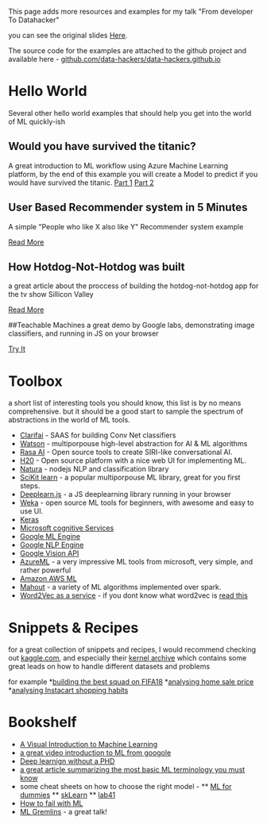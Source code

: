 
This page adds more resources and examples for my talk "From developer To Datahacker"

you can see the original slides [Here](https://www.slideshare.net/secret/v8bnKPAIm9mNkq). 

The source code for the examples are attached to the github project and available here - [github.com/data-hackers/data-hackers.github.io](https://github.com/data-hackers/data-hackers.github.io)

# Hello World

Several other hello world examples that should help you get into the world of ML quickly-ish

## Would you have survived the titanic?
A great introduction to ML workflow using Azure Machine Learning platform, by the end of this example you will create a Model to predict if you would have survived the titanic. 
[Part 1](https://channel9.msdn.com/Blogs/raw-tech/Using-Azure-Machine-Learning-to-Predict-Who-Will-Survive-the-Titanic-Part-1)
[Part 2](https://channel9.msdn.com/Blogs/raw-tech/Using-Azure-Machine-Learning-to-Predict-Who-Will-Survive-the-Titanic-Part-2)

## User Based Recommender system in 5 Minutes
A simple "People who like X also like Y" Recommender system example

[Read More](https://mahout.apache.org/users/recommender/userbased-5-minutes.html)

## How Hotdog-Not-Hotdog was built
a great article about the proccess of building the hotdog-not-hotdog app for the tv show Sillicon Valley 

[Read More](https://medium.com/@timanglade/how-hbos-silicon-valley-built-not-hotdog-with-mobile-tensorflow-keras-react-native-ef03260747f3)

##Teachable Machines
a great demo by Google labs, demonstrating image classifiers, and running in JS on your browser

[Try It](https://teachablemachine.withgoogle.com/)

# Toolbox
a short list of interesting tools you should know, this list is by no means comprehensive. but it should be a good start to sample the spectrum of abstractions in the world of ML tools. 

* [Clarifai](https://clarifai.com) - SAAS for building Conv Net classifiers
* [Watson](https://www.ibm.com/watson/) - multiporpouse high-level abstraction for AI & ML algorithms
* [Rasa AI](https://rasa.ai/) - Open source tools to create SIRI-like conversational AI.
* [H20](https://www.h2o.ai/h2o/) - Open source platform with a nice web UI for implementing ML.
* [Natura](https://github.com/NaturalNode/natural) - nodejs NLP and classification library
* [SciKit learn](http://scikit-learn.org) - a popular multiporpouse ML library, great for you first steps.
* [Deeplearn.js](https://deeplearnjs.org) - a JS deeplearning library running in your browser
* [Weka](https://www.cs.waikato.ac.nz/ml/weka/) - open source ML tools for beginners, with awesome and easy to use UI. 
* [Keras](https://keras.io/)
* [Microsoft cognitive Services](https://azure.microsoft.com/en-us/services/cognitive-services/)
* [Google ML Engine](https://cloud.google.com/ml-engine/)
* [Google NLP Engine](https://cloud.google.com/natural-language/)
* [Google Vision API](https://cloud.google.com/vision/)
* [AzureML](https://studio.azureml.net/) - a very impressive ML tools from microsoft, very simple, and rather powerful
* [Amazon AWS ML](https://aws.amazon.com/amazon-ai/)
* [Mahout](http://mahout.apache.org/) - a variety of ML algorithms implemented over spark.
* [Word2Vec as a service](http://word2vecapi.com/) - if you dont know what word2vec is [read this](https://www.tensorflow.org/tutorials/word2vec)

# Snippets & Recipes

for a great collection of snippets and recipes, I would recommend checking out [kaggle.com](https://www.kaggle.com/), and especially their [kernel archive](https://www.kaggle.com/kernels) which contains some great leads on how to handle different datasets and problems

for example
*[building the best squad on FIFA18](https://www.kaggle.com/laowingkin/fifa-18-find-the-best-squad)
*[analysing home sale price](https://www.kaggle.com/pmarcelino/comprehensive-data-exploration-with-python)
*[analysing Instacart shopping habits](https://www.kaggle.com/philippsp/exploratory-analysis-instacart)

# Bookshelf

* [A Visual Introduction to Machine Learning](http://www.r2d3.us/visual-intro-to-machine-learning-part-1/)
* [a great video introduction to ML from googole](https://www.youtube.com/watch?v=cKxRvEZd3Mw)
* [Deep learnign without a PHD](https://www.youtube.com/watch?v=vq2nnJ4g6N0) 
* [a great article summarizing the most basic ML terminology you must know](https://www.allanalytics.com/author.asp?section_id=3926&doc_id=282483)
* some cheat sheets on how to choose the right model -
** [ML for dummies](http://www.dummies.com/programming/big-data/data-science/machine-learning-dummies-cheat-sheet/)
** [skLearn](http://scikit-learn.org/stable/tutorial/machine_learning_map/)
** [lab41](https://gab41.lab41.org/the-10-algorithms-machine-learning-engineers-need-to-know-f4bb63f5b2fa)
* [How to fail with ML](https://www.youtube.com/watch?v=_JnERKNat4w)
* [ML Gremlins](https://www.youtube.com/watch?v=tleeC-KlsKA) - a great talk!
